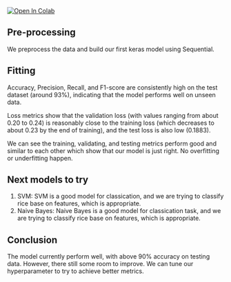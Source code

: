 <a target="_blank" href="[[https://colab.research.google.com/gist/chizhang9135/f08e621c3ddad2495caef1649decc68f/milestone2.ipynb](https://colab.research.google.com/drive/1kSHfct3UeFsFB2DUTZJE6G6X70RQnjvS?usp=sharing)](https://colab.research.google.com/drive/1kSHfct3UeFsFB2DUTZJE6G6X70RQnjvS?usp=sharing)">
  <img src="https://colab.research.google.com/assets/colab-badge.svg" alt="Open In Colab"/>
</a>

## Pre-processing
We preprocess the data and build our first keras model using Sequential. 

## Fitting
Accuracy, Precision, Recall, and F1-score are consistently high on the test dataset (around 93%), indicating that the model performs well on unseen data.

Loss metrics show that the validation loss (with values ranging from about 0.20 to 0.24) is reasonably close to the training loss (which decreases to about 0.23 by the end of training), and the test loss is also low (0.1883).

We can see the training, validating, and testing metrics perform good and similar to each other which show that our model is just right. No overfitting or underfitting happen.


## Next models to try
1. SVM: SVM is a good model for classication, and we are trying to classify rice base on features, which is appropriate. 
2. Naive Bayes: Naive Bayes is a good model for classication task, and we are trying to classify rice base on features, which is appropriate.

## Conclusion
The model currently perform well, with above 90% accuracy on testing data. However, there still some room to improve. We can tune our hyperparameter to try to achieve better metrics.
